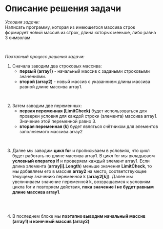 # **Описание решения задачи**

_Условия задачи:_ 
<br>
Написать программу, которая из имеющегося массива строк формирует новый массив из строк, длина которых меньше, либо равна 3 символам.

<br>


_Поэтапный процесс решения задачи:_

1. Сначала заводим два строковых массива: 
   - **первый (array1)** - начальный массив с задаными строковыми значениями.
   - **второй (array2)** - новый массив с указаннием длины массива равной длине массива array1.

<br>

2. Затем заводим две переменных:
   - **первая переменная (LimitCheck)** будет использоваться для проверки условия для каждой строки (элемента) массива array1. Значение этой переменной равно 3.
   - **вторая переменная (k)** будет являться счётчиком для элементов заполняемого массива array2

<br>

3. Далее мы заводим **цикл for** и прописываем в условиях, что цикл будет работать по длине массива array1. В цикл for мы вкладываем **условный оператор if** и проверяем каждый элемент array1. 
Если длина элемента (**array[i].Length**) меньше значения **LimitCheck**, то мы добавляем его в массив **array2** на место, соответствующее текущему значению переменной k (**array2[k]**). 
Далее мы увеличиваем значение переменной k, возвращаемся к условиям цикла for и повторяем действия, **пока значение i не будет равным длине массива array1**.


<br>
<br>


4. В последнем блоке мы **поэтапно выводим начальный массив (array1) и конечный массив (array2)**